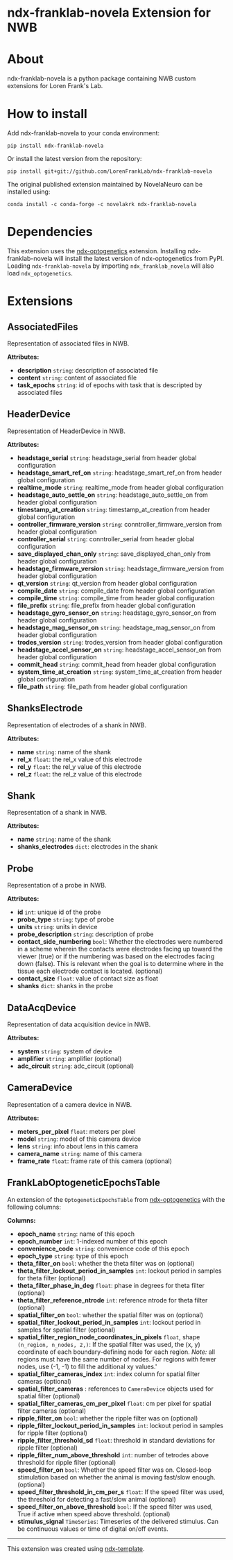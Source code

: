# ndx-franklab-novela Extension for NWB

# About

ndx-franklab-novela is a python package containing NWB custom extensions for Loren Frank's Lab.

# How to install

Add ndx-franklab-novela to your conda environment:

```
pip install ndx-franklab-novela
```

Or install the latest version from the repository:

```
pip install git+git://github.com/LorenFrankLab/ndx-franklab-novela
```

The original published extension maintained by NovelaNeuro can be installed using:

```
conda install -c conda-forge -c novelakrk ndx-franklab-novela
```

# Dependencies

This extension uses the [ndx-optogenetics](https://github.com/rly/ndx-optogenetics) extension.
Installing ndx-franklab-novela will install the latest version of ndx-optogenetics from PyPI.
Loading `ndx-franklab-novela` by importing `ndx_franklab_novela` will also load `ndx_optogenetics`.

# Extensions

## AssociatedFiles

Representation of associated files in NWB.

**Attributes:**

- **description**  `string`: description of associated file
- **content**  `string`: content of associated file
- **task_epochs**  `string`: id of epochs with task that is descripted by associated files

## HeaderDevice

Representation of HeaderDevice in NWB.

**Attributes:**

- **headstage_serial**  `string`: headstage_serial from header global configuration
- **headstage_smart_ref_on**  `string`: headstage_smart_ref_on from header global configuration
- **realtime_mode**  `string`: realtime_mode from header global configuration
- **headstage_auto_settle_on**  `string`: headstage_auto_settle_on from header global configuration
- **timestamp_at_creation**  `string`: timestamp_at_creation from header global configuration
- **controller_firmware_version**  `string`: conntroller_firmware_version from header global configuration
- **controller_serial**  `string`: conntroller_serial from header global configuration
- **save_displayed_chan_only**  `string`: save_displayed_chan_only from header global configuration
- **headstage_firmware_version**  `string`: headstage_firmware_version from header global configuration
- **qt_version**  `string`: qt_version from header global configuration
- **compile_date**  `string`: compile_date from header global configuration
- **compile_time**  `string`: compile_time from header global configuration
- **file_prefix**  `string`: file_prefix from header global configuration
- **headstage_gyro_sensor_on**  `string`: headstage_gyro_sensor_on from header global configuration
- **headstage_mag_sensor_on**  `string`: headstage_mag_sensor_on from header global configuration
- **trodes_version**  `string`: trodes_version from header global configuration
- **headstage_accel_sensor_on**  `string`: headstage_accel_sensor_on from header global configuration
- **commit_head**  `string`: commit_head from header global configuration
- **system_time_at_creation**  `string`: system_time_at_creation from header global configuration
- **file_path**  `string`: file_path from header global configuration

## ShanksElectrode

Representation of electrodes of a shank in NWB.

**Attributes:**

- **name**  `string`: name of the shank
- **rel_x**  `float`: the rel_x value of this electrode
- **rel_y**  `float`: the rel_y value of this electrode
- **rel_z**  `float`: the rel_z value of this electrode

## Shank

Representation of a shank in NWB.

**Attributes:**

- **name**  `string`: name of the shank
- **shanks_electrodes**  `dict`: electrodes in the shank

## Probe

Representation of a probe in NWB.

**Attributes:**

- **id**  `int`: unique id of the probe
- **probe_type**  `string`: type of probe
- **units**  `string`: units in device
- **probe_description**  `string`: description of probe
- **contact_side_numbering**  `bool`: Whether the electrodes were numbered in a scheme wherein the contacts were electrodes facing up toward the viewer (true) or if the numbering was based on the electrodes facing down (false). This is relevant when the goal is to determine where in the tissue each electrode contact is located. (optional)
- **contact_size**  `float`: value of contact size as float
- **shanks**  `dict`: shanks in the probe

## DataAcqDevice

Representation of data acquisition device in NWB.

**Attributes:**

- **system**  `string`: system of device
- **amplifier**  `string`: amplifier (optional)
- **adc_circuit**  `string`: adc_circuit (optional)

## CameraDevice

Representation of a camera device in NWB.

**Attributes:**

- **meters_per_pixel**  `float`: meters per pixel
- **model**  `string`: model of this camera device
- **lens**  `string`: info about lens in this camera
- **camera_name**  `string`: name of this camera
- **frame_rate**  `float`: frame rate of this camera (optional)

## FrankLabOptogeneticEpochsTable

An extension of the `OptogeneticEpochsTable` from [ndx-optogenetics](https://github.com/rly/ndx-optogenetics) with the following columns:

**Columns:**

- **epoch_name**  `string`: name of this epoch
- **epoch_number**  `int`: 1-indexed number of this epoch
- **convenience_code**  `string`: convenience code of this epoch
- **epoch_type**  `string`: type of this epoch
- **theta_filter_on**  `bool`: whether the theta filter was on (optional)
- **theta_filter_lockout_period_in_samples**  `int`: lockout period in samples for theta filter (optional)
- **theta_filter_phase_in_deg**  `float`: phase in degrees for theta filter (optional)
- **theta_filter_reference_ntrode**  `int`: reference ntrode for theta filter (optional)
- **spatial_filter_on**  `bool`: whether the spatial filter was on (optional)
- **spatial_filter_lockout_period_in_samples**  `int`: lockout period in samples for spatial filter (optional)
- **spatial_filter_region_node_coordinates_in_pixels** `float`, shape `(n_region, n_nodes, 2,)`: If the spatial filter was used, the (x, y) coordinate of each boundary-defining node for each region. _Note:_ all regions must have the same number of nodes. For regions with fewer nodes, use (-1, -1) to fill the additional xy values.'
- **spatial_filter_cameras_index**  `int`: index column for spatial filter cameras (optional)
- **spatial_filter_cameras** : references to `CameraDevice` objects used for spatial filter (optional)
- **spatial_filter_cameras_cm_per_pixel**  `float`: cm per pixel for spatial filter cameras (optional)
- **ripple_filter_on**  `bool`: whether the ripple filter was on (optional)
- **ripple_filter_lockout_period_in_samples**  `int`: lockout period in samples for ripple filter (optional)
- **ripple_filter_threshold_sd**  `float`: threshold in standard deviations for ripple filter (optional)
- **ripple_filter_num_above_threshold**  `int`: number of tetrodes above threshold for ripple filter (optional)
- **speed_filter_on** `bool`: Whether the speed filter was on. Closed-loop stimulation based on whether
      the animal is moving fast/slow enough. (optional)
- **speed_filter_threshold_in_cm_per_s** `float`: If the speed filter was used, the threshold for detecting a fast/slow animal (optional)
- **speed_filter_on_above_threshold** `bool`: If the speed filter was used, True if active when speed above threshold. (optional)
- **stimulus_signal** `TimeSeries`: Timeseries of the delivered stimulus. Can be continuous values or time of
      digital on/off events.

---
This extension was created using [ndx-template](https://github.com/nwb-extensions/ndx-template).
